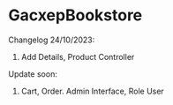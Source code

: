 # GacxepBookstore

Changelog 24/10/2023:
1.  Add Details, Product Controller

Update soon:

1. Cart, Order. Admin Interface, Role User

